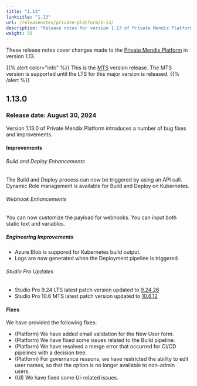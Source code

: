 ```yaml
---
title: "1.13"
linktitle: "1.13"
url: /releasenotes/private-platform/1-13/
description: "Release notes for version 1.13 of Private Mendix Platform"
weight: 30
---
```


These release notes cover changes made to the [Private Mendix Platform](/private-mendix-platform/) in version 1.13.

{{% alert color="info" %}}
This is the [MTS](/releasenotes/studio-pro/lts-mts/#mts) version release. The MTS version is supported until the LTS for this major version is released.
{{% /alert %}}

## 1.13.0

### Release date: August 30, 2024

Version 1.13.0 of Private Mendix Platform introduces a number of bug fixes and improvements.

#### Improvements

###### Build and Deploy Enhancements

The Build and Deploy process can now be triggered by using an API call. Dynamic Role management is available for Build and Deploy on Kubernetes.

###### Webhook Enhancements

You can now customize the payload for webhooks. You can input both static text and variables.

##### Engineering Improvements

* Azure Blob is suppored for Kubernetes build output.
* Logs are now generated when the Deployment pipeline is triggered.

###### Studio Pro Updates

* Studio Pro 9.24 LTS latest patch version updated to [9.24.26](/releasenotes/studio-pro/9.24/#92426)
* Studio Pro 10.6 MTS latest patch version updated to [10.6.12](/releasenotes/studio-pro/10.6/#10612) 

#### Fixes

We have provided the following fixes:

* (Platform) We have added email validation for the New User form.
* (Platform) We have fixed some issues related to the Build pipeline.
* (Platform) We have resolved a merge error that occurred for CI/CD pipelines with a decision tree.
* (Platform) For governance reasons, we have restricted the ability to edit user names, so that the option is no longer available to non-admin users.
* (UI) We have fixed some UI-related issues.